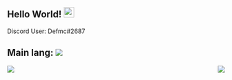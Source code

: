 ## Hello World! <img src="https://github.com/TheDudeThatCode/TheDudeThatCode/blob/master/Assets/Earth.gif" width="24px">

Discord User: Defmc#2687

Main lang: <img src="https://img.shields.io/badge/-C%20&%20C++-659ad2?style=flat&logo=c%2B%2B&logoColor=ffffff">
----

<a href="https://github.com/anuraghazra/github-readme-stats">
  <img align="left" src="https://github-readme-stats.vercel.app/api?username=defmc&theme=gotham&show_icons=true" />
</a>
<a href="https://github.com/anuraghazra/convoychat">
  <img align="right" src="https://github-readme-stats.vercel.app/api/top-langs/?username=defmc&theme=gotham&layout=compact" />
</a>
